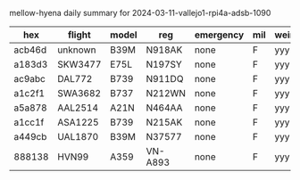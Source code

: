 mellow-hyena daily summary for 2024-03-11-vallejo1-rpi4a-adsb-1090

|hex|flight|model|reg|emergency|mil|weirdo|
|--|--|--|--|--|--|--|
|acb46d|unknown|B39M|N918AK|none|F|yyy|
|a183d3|SKW3477|E75L|N197SY|none|F|yyy|
|ac9abc|DAL772|B739|N911DQ|none|F|yyy|
|a1c2f1|SWA3682|B737|N212WN|none|F|yyy|
|a5a878|AAL2514|A21N|N464AA|none|F|yyy|
|a1cc1f|ASA1225|B739|N215AK|none|F|yyy|
|a449cb|UAL1870|B39M|N37577|none|F|yyy|
|888138|HVN99|A359|VN-A893|none|F|yyy|
